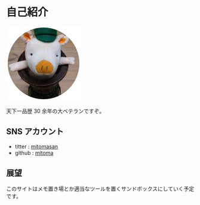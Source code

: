 # 自己紹介

![profile][]

天下一品歴 30 余年の大ベテランですぞ。

## SNS アカウント

- titter : [mitomasan][twitter account]
- github : [mitoma][github account]

## 展望

このサイトはメモ置き場とか適当なツールを置くサンドボックスにしていく予定です。

[profile]: logo.png
[twitter account]: https://twitter.com/mitomasan
[github account]: https://github.com/mitoma